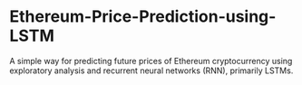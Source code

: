 # Ethereum-Price-Prediction-using-LSTM
A simple way for predicting future prices of Ethereum cryptocurrency using exploratory analysis and recurrent neural networks (RNN), primarily LSTMs.
